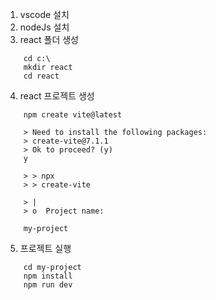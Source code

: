 1. vscode 설치
2. nodeJs 설치
3. react 폴더 생성
```
	cd c:\
	mkdir react
	cd react
```
4. react 프로젝트 생성
```
	npm create vite@latest
	
	> Need to install the following packages:
	> create-vite@7.1.1
	> Ok to proceed? (y)
	y
	
	> > npx
	> > create-vite

	> |
	> o  Project name:
	
	my-project
```

5. 프로젝트 실행
```
	cd my-project
	npm install
	npm run dev
```